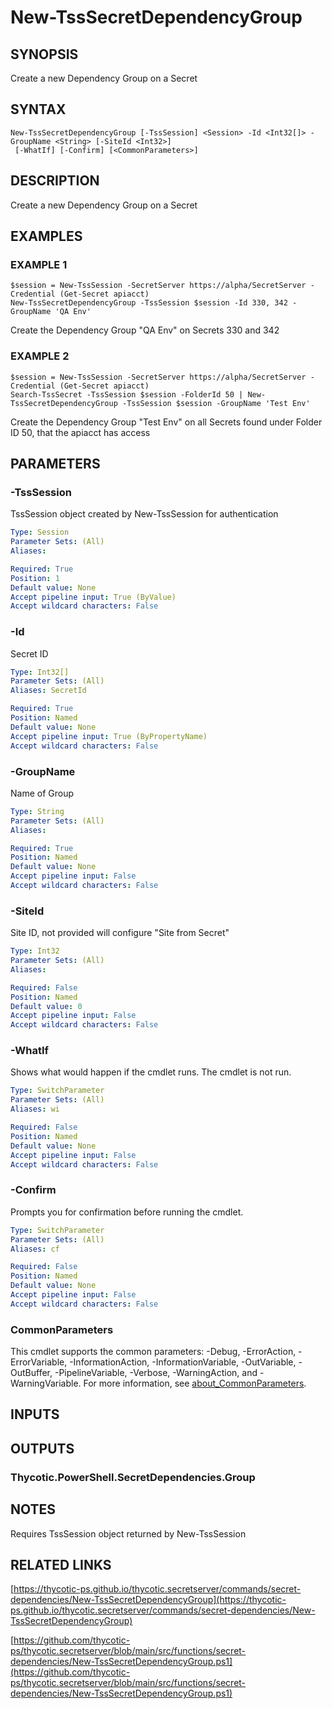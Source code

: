 # New-TssSecretDependencyGroup

## SYNOPSIS
Create a new Dependency Group on a Secret

## SYNTAX

```
New-TssSecretDependencyGroup [-TssSession] <Session> -Id <Int32[]> -GroupName <String> [-SiteId <Int32>]
 [-WhatIf] [-Confirm] [<CommonParameters>]
```

## DESCRIPTION
Create a new Dependency Group on a Secret

## EXAMPLES

### EXAMPLE 1
```
$session = New-TssSession -SecretServer https://alpha/SecretServer -Credential (Get-Secret apiacct)
New-TssSecretDependencyGroup -TssSession $session -Id 330, 342 -GroupName 'QA Env'
```

Create the Dependency Group "QA Env" on Secrets 330 and 342

### EXAMPLE 2
```
$session = New-TssSession -SecretServer https://alpha/SecretServer -Credential (Get-Secret apiacct)
Search-TssSecret -TssSession $session -FolderId 50 | New-TssSecretDependencyGroup -TssSession $session -GroupName 'Test Env'
```

Create the Dependency Group "Test Env" on all Secrets found under Folder ID 50, that the apiacct has access

## PARAMETERS

### -TssSession
TssSession object created by New-TssSession for authentication

```yaml
Type: Session
Parameter Sets: (All)
Aliases:

Required: True
Position: 1
Default value: None
Accept pipeline input: True (ByValue)
Accept wildcard characters: False
```

### -Id
Secret ID

```yaml
Type: Int32[]
Parameter Sets: (All)
Aliases: SecretId

Required: True
Position: Named
Default value: None
Accept pipeline input: True (ByPropertyName)
Accept wildcard characters: False
```

### -GroupName
Name of Group

```yaml
Type: String
Parameter Sets: (All)
Aliases:

Required: True
Position: Named
Default value: None
Accept pipeline input: False
Accept wildcard characters: False
```

### -SiteId
Site ID, not provided will configure "Site from Secret"

```yaml
Type: Int32
Parameter Sets: (All)
Aliases:

Required: False
Position: Named
Default value: 0
Accept pipeline input: False
Accept wildcard characters: False
```

### -WhatIf
Shows what would happen if the cmdlet runs.
The cmdlet is not run.

```yaml
Type: SwitchParameter
Parameter Sets: (All)
Aliases: wi

Required: False
Position: Named
Default value: None
Accept pipeline input: False
Accept wildcard characters: False
```

### -Confirm
Prompts you for confirmation before running the cmdlet.

```yaml
Type: SwitchParameter
Parameter Sets: (All)
Aliases: cf

Required: False
Position: Named
Default value: None
Accept pipeline input: False
Accept wildcard characters: False
```

### CommonParameters
This cmdlet supports the common parameters: -Debug, -ErrorAction, -ErrorVariable, -InformationAction, -InformationVariable, -OutVariable, -OutBuffer, -PipelineVariable, -Verbose, -WarningAction, and -WarningVariable. For more information, see [about_CommonParameters](http://go.microsoft.com/fwlink/?LinkID=113216).

## INPUTS

## OUTPUTS

### Thycotic.PowerShell.SecretDependencies.Group
## NOTES
Requires TssSession object returned by New-TssSession

## RELATED LINKS

[https://thycotic-ps.github.io/thycotic.secretserver/commands/secret-dependencies/New-TssSecretDependencyGroup](https://thycotic-ps.github.io/thycotic.secretserver/commands/secret-dependencies/New-TssSecretDependencyGroup)

[https://github.com/thycotic-ps/thycotic.secretserver/blob/main/src/functions/secret-dependencies/New-TssSecretDependencyGroup.ps1](https://github.com/thycotic-ps/thycotic.secretserver/blob/main/src/functions/secret-dependencies/New-TssSecretDependencyGroup.ps1)

